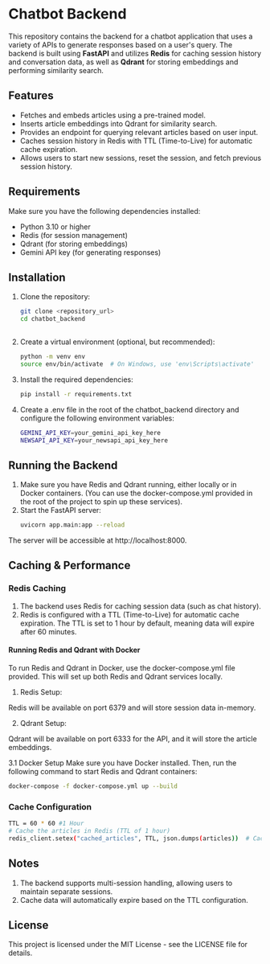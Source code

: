 # Chatbot Backend

This repository contains the backend for a chatbot application that uses a variety of APIs to generate responses based on a user's query. The backend is built using **FastAPI** and utilizes **Redis** for caching session history and conversation data, as well as **Qdrant** for storing embeddings and performing similarity search.

## Features

- Fetches and embeds articles using a pre-trained model.
- Inserts article embeddings into Qdrant for similarity search.
- Provides an endpoint for querying relevant articles based on user input.
- Caches session history in Redis with TTL (Time-to-Live) for automatic cache expiration.
- Allows users to start new sessions, reset the session, and fetch previous session history.

## Requirements

Make sure you have the following dependencies installed:

- Python 3.10 or higher
- Redis (for session management)
- Qdrant (for storing embeddings)
- Gemini API key (for generating responses)

## Installation

1. Clone the repository:
   ```bash
   git clone <repository_url>
   cd chatbot_backend
  
2. Create a virtual environment (optional, but recommended):
   ```bash
   python -m venv env
   source env/bin/activate  # On Windows, use 'env\Scripts\activate'


3. Install the required dependencies:
   ```bash
   pip install -r requirements.txt
4. Create a .env file in the root of the chatbot_backend directory and configure the following environment variables:
   ```bash
   GEMINI_API_KEY=your_gemini_api_key_here
   NEWSAPI_API_KEY=your_newsapi_api_key_here
   

## Running the Backend
1. Make sure you have Redis and Qdrant running, either locally or in Docker containers. (You can use the docker-compose.yml provided in the root of the project to spin up these services).
2. Start the FastAPI server:
   ```bash
   uvicorn app.main:app --reload
The server will be accessible at http://localhost:8000.

## Caching & Performance

### Redis Caching
1. The backend uses Redis for caching session data (such as chat history).
2. Redis is configured with a TTL (Time-to-Live) for automatic cache expiration. The TTL is set to 1 hour by default, meaning data will expire after 60 minutes.

#### Running Redis and Qdrant with Docker
To run Redis and Qdrant in Docker, use the docker-compose.yml file provided. This will set up both Redis and Qdrant services locally.

1. Redis Setup:

Redis will be available on port 6379 and will store session data in-memory.

2. Qdrant Setup:

Qdrant will be available on port 6333 for the API, and it will store the article embeddings.

3.1 Docker Setup
Make sure you have Docker installed. Then, run the following command to start Redis and Qdrant containers:
```bash
docker-compose -f docker-compose.yml up --build
```

### Cache Configuration
```bash
TTL = 60 * 60 #1 Hour
# Cache the articles in Redis (TTL of 1 hour)
redis_client.setex("cached_articles", TTL, json.dumps(articles))  # Cache for 1 hours
```
## Notes
1. The backend supports multi-session handling, allowing users to maintain separate sessions.
2. Cache data will automatically expire based on the TTL configuration.

## License
This project is licensed under the MIT License - see the LICENSE file for details.




